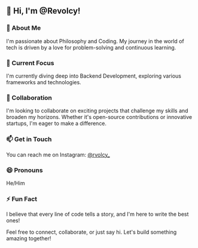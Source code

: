 ## 👋 Hi, I'm @Revolcy!

### 👀 About Me
I'm passionate about Philosophy and Coding. My journey in the world of tech is driven by a love for problem-solving and continuous learning.

### 🌱 Current Focus
I'm currently diving deep into Backend Development, exploring various frameworks and technologies.

### 💞️ Collaboration
I'm looking to collaborate on exciting projects that challenge my skills and broaden my horizons. Whether it's open-source contributions or innovative startups, I'm eager to make a difference.

### 📫 Get in Touch
You can reach me on Instagram: [@rvolcy_](https://www.instagram.com/rvolcy_)

### 😄 Pronouns
He/Him

### ⚡ Fun Fact
I believe that every line of code tells a story, and I'm here to write the best ones!

Feel free to connect, collaborate, or just say hi. Let's build something amazing together!
